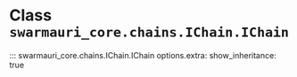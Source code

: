 # Class `swarmauri_core.chains.IChain.IChain`

::: swarmauri_core.chains.IChain.IChain
    options.extra:
      show_inheritance: true

